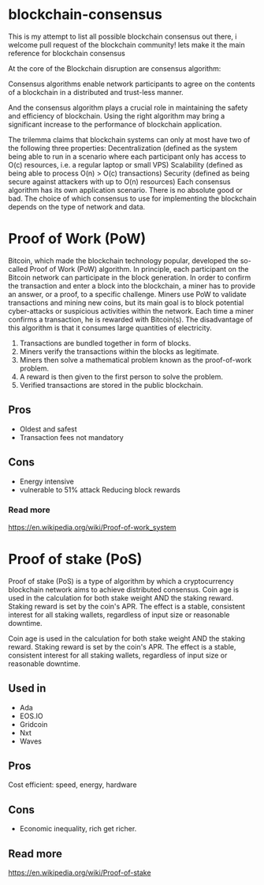 # blockchain-consensus
This is my attempt to list all possible blockchain consensus out there, i welcome pull request of the blockchain community! lets make it the main reference for blockchain consensus

At the core of the Blockchain disruption are consensus algorithm:

Consensus algorithms enable network participants to agree on the contents of a blockchain in a distributed and trust-less manner.

And the consensus algorithm plays a crucial role in maintaining the safety and efficiency of blockchain. Using the right algorithm may bring a significant increase to the performance of blockchain application.

The trilemma claims that blockchain systems can only at most have two of the following three properties:
Decentralization (defined as the system being able to run in a scenario where each participant only has access to O(c) resources, i.e. a regular laptop or small VPS)
Scalability (defined as being able to process O(n) > O(c) transactions)
Security (defined as being secure against attackers with up to O(n) resources)
Each consensus algorithm has its own application scenario. There is no absolute good or bad. The choice of which consensus to use for implementing the blockchain depends on the type of network and data.

# Proof of Work (PoW)
Bitcoin, which made the blockchain technology popular, developed the so-called Proof of Work (PoW) algorithm. In principle, each participant on the Bitcoin network can participate in the block generation. In order to confirm the transaction and enter a block into the blockchain, a miner has to provide an answer, or a proof, to a specific challenge. Miners use PoW to validate transactions and mining new coins, but its main goal is to block potential cyber-attacks or suspicious activities within the network. Each time a miner confirms a transaction, he is rewarded with Bitcoin(s). The disadvantage of this algorithm is that it consumes large quantities of electricity.

1. Transactions are bundled together in form of blocks.
2. Miners verify the transactions within the blocks as legitimate.
3. Miners then solve a mathematical problem known as the proof-of-work problem.
4. A reward is then given to the first person to solve the problem.
5. Verified transactions are stored in the public blockchain.

## Pros
* Oldest and safest
* Transaction fees not mandatory

## Cons
* Energy intensive
* vulnerable to 51% attack
Reducing block rewards

### Read more
https://en.wikipedia.org/wiki/Proof-of-work_system

# Proof of stake (PoS)
Proof of stake (PoS) is a type of algorithm by which a cryptocurrency blockchain network aims to achieve distributed consensus. Coin age is used in the calculation for both stake weight AND the staking reward. Staking reward is set by the coin's APR. The effect is a stable, consistent interest for all staking wallets, regardless of input size or reasonable downtime.

Coin age is used in the calculation for both stake weight AND the staking reward. Staking reward is set by the coin's APR. The effect is a stable, consistent interest for all staking wallets, regardless of input size or reasonable downtime.

## Used in
* Ada
* EOS.IO
* Gridcoin
* Nxt
* Waves

## Pros
Cost efficient: speed, energy, hardware

## Cons
* Economic inequality, rich get richer.

## Read more
https://en.wikipedia.org/wiki/Proof-of-stake

